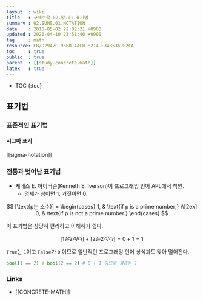 ```yaml
---
layout  : wiki
title   : 구체수학 02.합.01.표기법
summary : 02.SUMS.01.NOTATION
date    : 2018-05-02 22:02:21 +0900
updated : 2020-04-10 23:51:40 +0900
tag     : math
resource: EB/D2947C-93BD-4AC0-8214-F34B5369E2CA
toc     : true
public  : true
parent  : [[study-concrete-math]]
latex   : true
---
```

* TOC
{:toc}

## 표기법

### 표준적인 표기법

#### 시그마 표기

[[sigma-notation]]

### 전통과 벗어난 표기법

* 케네스 E. 아이버슨(Kenneth E. Iverson)이 프로그래밍 언어 APL에서 착안.
    * 명제가 참이면 1, 거짓이면 0.

$$
[\text{p는 소수}] =
\begin{cases}
    1,  & \text{if p is a prime number;} \\[2ex]
    0,  & \text{if p is not a prime number.}
\end{cases}
$$

이 표기법은 상당히 편리하고 이해하기 쉽다.

$$
[1은 2이다] + [2는 2이다] = 0 + 1 = 1
$$

`True`는 `1`이고 `False`가 `0` 이므로 일반적인 프로그래밍 언어 상식과도 맞아 떨어진다.

```python
bool(1 == 2) + bool(2 == 2) # 0 + 1 이므로 결과는 1
```


### Links

* [[CONCRETE-MATH]]
